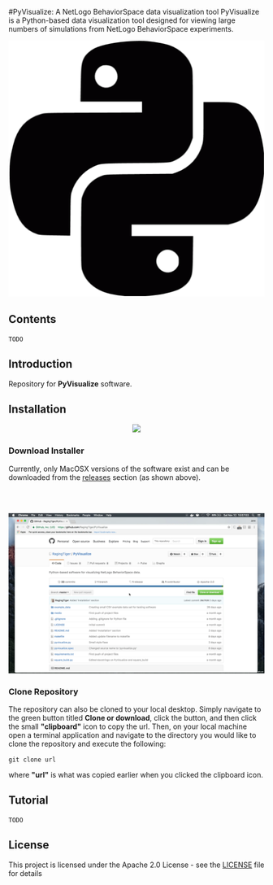 #PyVisualize: A NetLogo BehaviorSpace data visualization tool
PyVisualize is a Python-based data visualization tool designed for viewing
large numbers of simulations from NetLogo BehaviorSpace experiments.

<p align="center">
  <img src="media/python_dark.gif"/>
</p>

## Contents
```
TODO
```

## Introduction

Repository for **PyVisualize** software.

## Installation
<p align="center">
  <img src="https://github.com/RagingTiger/gifs/raw/d7d63d1f79c726307a08a1c40ff7901ee9942f98/PyVisualizeDownloadInstallerTutorial.gif"/>
</p>

### Download Installer
Currently, only MacOSX versions of the software exist and can be downloaded
from the [releases](https://github.com/RagingTiger/PyVisualize/releases)
section (as shown above).

<br/>
<br/>

<p align="center">
  <img src="https://github.com/RagingTiger/gifs/raw/d7d63d1f79c726307a08a1c40ff7901ee9942f98/PyVisualizeGitCloneTutorial.gif"/>
</p>

### Clone Repository
The repository can also be cloned to your local desktop. Simply navigate to
the green button titled **Clone or download**, click the button, and then click
the small **"clipboard"** icon to copy the url. Then, on your local machine
open a terminal application and navigate to the directory you would like to
clone the repository and execute the following:

```
git clone url
```

where **"url"** is what was copied earlier when you clicked the clipboard icon.

## Tutorial
```
TODO
```

## License
This project is licensed under the Apache 2.0 License - see the [LICENSE](https://github.com/RagingTiger/PyVisualize/blob/cd432c4d9fc8ac722cd7fa64657bf662592e5cc1/LICENSE) file for details
